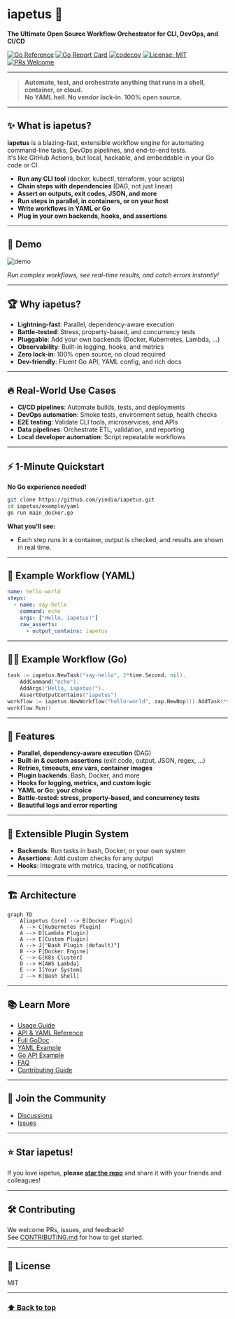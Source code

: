 # iapetus 🚀  
**The Ultimate Open Source Workflow Orchestrator for CLI, DevOps, and CI/CD**

[![Go Reference](https://pkg.go.dev/badge/github.com/yindia/iapetus.svg)](https://pkg.go.dev/github.com/yindia/iapetus)
[![Go Report Card](https://goreportcard.com/badge/github.com/yindia/iapetus)](https://goreportcard.com/report/github.com/yindia/iapetus)
[![codecov](https://codecov.io/gh/yindia/iapetus/graph/badge.svg?token=6S99FUSPOC)](https://codecov.io/gh/yindia/iapetus)
[![License: MIT](https://img.shields.io/badge/License-MIT-yellow.svg)](LICENSE)
[![PRs Welcome](https://img.shields.io/badge/PRs-welcome-brightgreen.svg)](https://github.com/yindia/iapetus/pulls)

---

> **Automate, test, and orchestrate anything that runs in a shell, container, or cloud.**  
> **No YAML hell. No vendor lock-in. 100% open source.**

---

## ✨ What is iapetus?

**iapetus** is a blazing-fast, extensible workflow engine for automating command-line tasks, DevOps pipelines, and end-to-end tests.  
It's like GitHub Actions, but local, hackable, and embeddable in your Go code or CI.

- **Run any CLI tool** (docker, kubectl, terraform, your scripts)
- **Chain steps with dependencies** (DAG, not just linear)
- **Assert on outputs, exit codes, JSON, and more**
- **Run steps in parallel, in containers, or on your host**
- **Write workflows in YAML or Go**
- **Plug in your own backends, hooks, and assertions**

---

## 🚀 Demo

![demo](https://github.com/user-attachments/assets/521ce88d-609d-44bb-a605-244eb80429f9)

*Run complex workflows, see real-time results, and catch errors instantly!*

---

## 🏆 Why iapetus?

- **Lightning-fast**: Parallel, dependency-aware execution
- **Battle-tested**: Stress, property-based, and concurrency tests
- **Pluggable**: Add your own backends (Docker, Kubernetes, Lambda, ...)
- **Observability**: Built-in logging, hooks, and metrics
- **Zero lock-in**: 100% open source, no cloud required
- **Dev-friendly**: Fluent Go API, YAML config, and rich docs

---

## 🔥 Real-World Use Cases

- **CI/CD pipelines**: Automate builds, tests, and deployments
- **DevOps automation**: Smoke tests, environment setup, health checks
- **E2E testing**: Validate CLI tools, microservices, and APIs
- **Data pipelines**: Orchestrate ETL, validation, and reporting
- **Local developer automation**: Script repeatable workflows

---

## ⚡️ 1-Minute Quickstart

**No Go experience needed!**

```sh
git clone https://github.com/yindia/iapetus.git
cd iapetus/example/yaml
go run main_docker.go
```

**What you'll see:**  
- Each step runs in a container, output is checked, and results are shown in real time.

---

## 📝 Example Workflow (YAML)

```yaml
name: hello-world
steps:
  - name: say-hello
    command: echo
    args: ["Hello, iapetus!"]
    raw_asserts:
      - output_contains: iapetus
```

---

## 🧑‍💻 Example Workflow (Go)

```go
task := iapetus.NewTask("say-hello", 2*time.Second, nil).
    AddCommand("echo").
    AddArgs("Hello, iapetus!").
    AssertOutputContains("iapetus")
workflow := iapetus.NewWorkflow("hello-world", zap.NewNop()).AddTask(*task)
workflow.Run()
```

---

## 🧩 Features

- **Parallel, dependency-aware execution** (DAG)
- **Built-in & custom assertions** (exit code, output, JSON, regex, ...)
- **Retries, timeouts, env vars, container images**
- **Plugin backends**: Bash, Docker, and more
- **Hooks for logging, metrics, and custom logic**
- **YAML or Go: your choice**
- **Battle-tested: stress, property-based, and concurrency tests**
- **Beautiful logs and error reporting**

---

## 🔌 Extensible Plugin System

- **Backends**: Run tasks in bash, Docker, or your own system
- **Assertions**: Add custom checks for any output
- **Hooks**: Integrate with metrics, tracing, or notifications

---

## 🏗️ Architecture

```mermaid
graph TD
    A[iapetus Core] --> B[Docker Plugin]
    A --> C[Kubernetes Plugin]
    A --> D[Lambda Plugin]
    A --> E[Custom Plugin]
    A --> J["Bash Plugin (default)"]
    B --> F[Docker Engine]
    C --> G[K8s Cluster]
    D --> H[AWS Lambda]
    E --> I[Your System]
    J --> K[Bash Shell]
```

---

## 📚 Learn More

- [Usage Guide](USAGE.md)
- [API & YAML Reference](REFERENCE.md)
- [Full GoDoc](https://pkg.go.dev/github.com/yindia/iapetus)
- [YAML Example](example/yaml/workflow_docker.yaml)
- [Go API Example](example/docker/main.go)
- [FAQ](#faq)
- [Contributing Guide](CONTRIBUTING.md)

---

## 🤝 Join the Community

- [Discussions](https://github.com/yindia/iapetus/discussions)
- [Issues](https://github.com/yindia/iapetus/issues)

---

## ⭐️ Star iapetus!

If you love iapetus, **please [star the repo](https://github.com/yindia/iapetus/stargazers)** and share it with your friends and colleagues!

---

## 🛠️ Contributing

We welcome PRs, issues, and feedback!  
See [CONTRIBUTING.md](CONTRIBUTING.md) for how to get started.

---

## 📜 License

MIT

---

### [⬆️ Back to top](#iapetus-)
